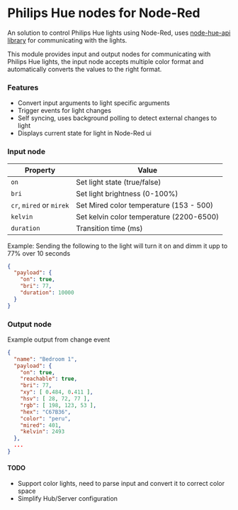 # Philips Hue nodes for Node-Red
An solution to control Philips Hue lights using Node-Red, uses [node-hue-api library](https://github.com/peter-murray/node-hue-api) for communicating with the lights.

This module provides input and output nodes for communicating with Philips Hue lights, the input node accepts multiple color format and automatically converts the values to the right format. 

### Features
* Convert input arguments to light specific arguments
* Trigger events for light changes
* Self syncing, uses background polling to detect external changes to light
* Displays current state for light in Node-Red ui

### Input node

| Property | Value |
|---|---|
| `on` | Set light state (true/false)|
| `bri` | Set light brightness (0-100%) |
| `cr`, `mired` or `mirek` | Set Mired color temperature (153 - 500) |
| `kelvin` | Set kelvin color temperature (2200-6500) |
| `duration` | Transition time (ms) |


Example: Sending the following to the light will turn it on and dimm it upp to 77% over 10 seconds

```json
{
  "payload": {
    "on": true, 
    "bri": 77,
    "duration": 10000
  }
}
```

### Output node

Example output from change event 
```json
{
  "name": "Bedroom 1",
  "payload": {
    "on": true, 
    "reachable": true, 
    "bri": 77, 
    "xy": [ 0.484, 0.411 ], 
    "hsv": [ 28, 72, 77 ], 
    "rgb": [ 198, 123, 53 ], 
    "hex": "C67B36", 
    "color": "peru", 
    "mired": 401, 
    "kelvin": 2493
  },
  ...
}
```

#### TODO
* Support color lights, need to parse input and convert it to correct color space
* Simplify Hub/Server configuration
